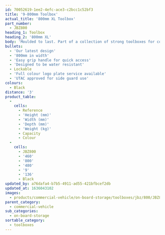 ```yaml
---
id: 70052619-1ee2-4efc-ace3-c2bcc1c52bf3
title: '9-800mm Toolbox'
actual_title: '800mm XL Toolbox'
part_number:
  - JBZ800
heading_1: Toolbox
heading_2: '800mm XL'
body: 'Moulded to last. Part of a collection of strong toolboxes for commercial vehicles, featuring our latest design.'
bullets:
  - 'Our latest design'
  - '800mm in width'
  - 'Easy grip handle for quick access'
  - 'Designed to be water resistant'
  - Lockable
  - 'Full colour logo plate service available'
  - 'UTAC approved for side guard use'
colours:
  - Black
distance: '3'
product_table:
  -
    cells:
      - Reference
      - 'Height (mm)'
      - 'Width (mm)'
      - 'Depth (mm)'
      - 'Weight (kg)'
      - Capacity
      - Colour
  -
    cells:
      - JBZ800
      - '460'
      - '800'
      - '480'
      - '9'
      - '136'
      - Black
updated_by: a76dafa4-b7b5-4911-ad55-421bfbcef2db
updated_at: 1636043102
images:
  - products/commercial-vehicle/on-board-storage/toolboxes/jbz/800/JBZ800.png
parent_category:
  - commercial-vehicle
sub_categories:
  - on-board-storage
sortable_category:
  - toolboxes
---
```

